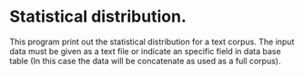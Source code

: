 Statistical distribution.
=========================
This program print out the statistical distribution for a text corpus. The input data must be given as a text file or indicate an specific field in data base table (In this case the data will be concatenate as used as a full corpus).

